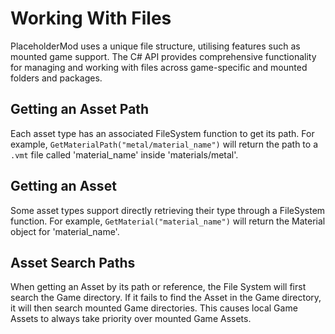 # Working With Files
PlaceholderMod uses a unique file structure, utilising features such as mounted game support. The C# API provides comprehensive functionality for managing and working with files across game-specific and mounted folders and packages.

## Getting an Asset Path
Each asset type has an associated FileSystem function to get its path. For example, `GetMaterialPath("metal/material_name")` will return the path to a `.vmt` file called 'material_name' inside 'materials/metal'.

## Getting an Asset
Some asset types support directly retrieving their type through a FileSystem function. For example, `GetMaterial("material_name")` will return the Material object for 'material_name'.

## Asset Search Paths
When getting an Asset by its path or reference, the File System will first search the Game directory. If it fails to find the Asset in the Game directory, it will then search mounted Game directories. This causes local Game Assets to always take priority over mounted Game Assets.